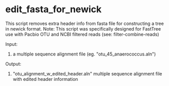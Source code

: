 # edit_fasta_for_newick
This script removes extra header info from fasta file for constructing a tree in newick format.
Note: This script was specifically designed for FastTree use with Pacbio OTU and NCBI filtered reads (see: filter-combine-reads)

Input:
1) a multiple sequence alignment file (eg. "otu_45_anaerococcus.aln")

Output:
1) "otu_alignment_w_edited_header.aln" multiple sequence alignment file with edited header information 
